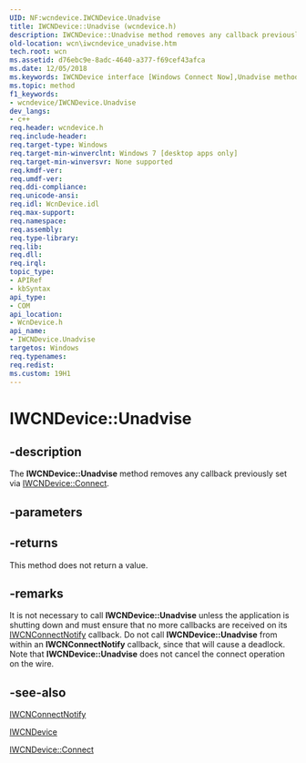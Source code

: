 ```yaml
---
UID: NF:wcndevice.IWCNDevice.Unadvise
title: IWCNDevice::Unadvise (wcndevice.h)
description: IWCNDevice::Unadvise method removes any callback previously set via IWCNDevice::Connect.
old-location: wcn\iwcndevice_unadvise.htm
tech.root: wcn
ms.assetid: d76ebc9e-8adc-4640-a377-f69cef43afca
ms.date: 12/05/2018
ms.keywords: IWCNDevice interface [Windows Connect Now],Unadvise method, IWCNDevice.Unadvise, IWCNDevice::Unadvise, Unadvise, Unadvise method [Windows Connect Now], Unadvise method [Windows Connect Now],IWCNDevice interface, wcn.iwcndevice_unadvise, wcndevice/IWCNDevice::Unadvise
ms.topic: method
f1_keywords:
- wcndevice/IWCNDevice.Unadvise
dev_langs:
- c++
req.header: wcndevice.h
req.include-header: 
req.target-type: Windows
req.target-min-winverclnt: Windows 7 [desktop apps only]
req.target-min-winversvr: None supported
req.kmdf-ver: 
req.umdf-ver: 
req.ddi-compliance: 
req.unicode-ansi: 
req.idl: WcnDevice.idl
req.max-support: 
req.namespace: 
req.assembly: 
req.type-library: 
req.lib: 
req.dll: 
req.irql: 
topic_type:
- APIRef
- kbSyntax
api_type:
- COM
api_location:
- WcnDevice.h
api_name:
- IWCNDevice.Unadvise
targetos: Windows
req.typenames: 
req.redist: 
ms.custom: 19H1
---
```


# IWCNDevice::Unadvise


## -description


The <b>IWCNDevice::Unadvise</b> method removes any callback previously set via <a href="https://docs.microsoft.com/windows/desktop/api/wcndevice/nf-wcndevice-iwcndevice-connect">IWCNDevice::Connect</a>.


## -parameters






## -returns



This method does not return a value.




## -remarks



It is not necessary to call <b>IWCNDevice::Unadvise</b> unless the application is shutting down and must ensure that no more callbacks are received on its <a href="https://docs.microsoft.com/windows/desktop/api/wcndevice/nn-wcndevice-iwcnconnectnotify">IWCNConnectNotify</a> callback.
Do not call <b>IWCNDevice::Unadvise</b> from within an <b>IWCNConnectNotify</b> callback, since that will cause a deadlock.
Note that <b>IWCNDevice::Unadvise</b> does not cancel the connect operation on the wire.




## -see-also




<a href="https://docs.microsoft.com/windows/desktop/api/wcndevice/nn-wcndevice-iwcnconnectnotify">IWCNConnectNotify</a>



<a href="https://docs.microsoft.com/windows/desktop/api/wcndevice/nn-wcndevice-iwcndevice">IWCNDevice</a>



<a href="https://docs.microsoft.com/windows/desktop/api/wcndevice/nf-wcndevice-iwcndevice-connect">IWCNDevice::Connect</a>
 

 

